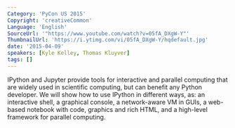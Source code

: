 ```yaml
---
Category: 'PyCon US 2015'
Copyright: 'creativeCommon'
Language: 'English'
SourceUrl: '"https://www.youtube.com/watch?v=05fA_DXgW-Y"'
ThumbnailUrl: 'https://i.ytimg.com/vi/05fA_DXgW-Y/hqdefault.jpg'
date: '2015-04-09'
speakers: [Kyle Kelley, Thomas Kluyver]
tags: []
---
```

IPython and Jupyter provide tools for interactive and parallel computing that are widely used in scientific computing, but can benefit any Python developer. We will show how to use IPython in different ways, as: an interactive shell, a graphical console, a network-aware VM in GUIs, a web-based notebook with code, graphics and rich HTML, and a high-level framework for parallel computing.

